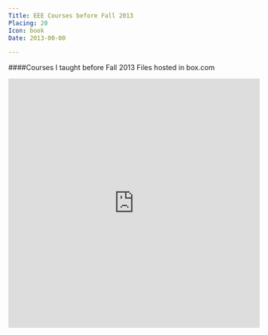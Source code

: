 ```yaml
---
Title: EEE Courses before Fall 2013
Placing: 20
Icon: book
Date: 2013-00-00

---
```


####Courses I taught before Fall 2013
Files hosted in box.com
  <iframe src="https://app.box.com/embed/s/rcwxgok7h85f9tgo4d63hjnl5cunnvd1?sortColumn=date&view=list" width="100%" height="500" frameborder="0" allowfullscreen webkitallowfullscreen msallowfullscreen></iframe> 
 